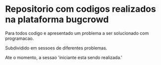 # Repositorio com codigos realizados na plataforma bugcrowd

Para todos codigo e apresentado um problema a ser solucionado com programacao.

Subdividido em sessoes de diferentes problemas.

Ate o momento, a sessao 'iniciante esta sendo realizada.'
